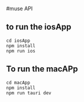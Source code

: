 #muse API


## to run the iosApp
```
cd iosApp
npm install
npm run ios
```

## To run the macAPp
```
cd macApp
npm install
npm run tauri dev
```


